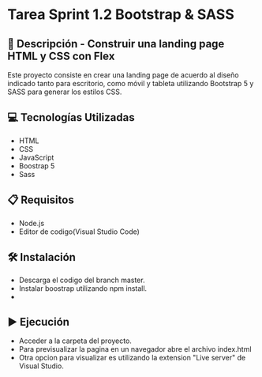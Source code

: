 # Tarea Sprint 1.2 Bootstrap & SASS
## 📄 Descripción - Construir una landing page HTML y CSS con Flex
Este proyecto consiste en crear una landing page de acuerdo al diseño indicado tanto para escritorio, como móvil y tableta utilizando 
Bootstrap 5 y SASS para generar los estilos CSS. 

## 💻 Tecnologías Utilizadas
* HTML
* CSS
* JavaScript
* Boostrap 5
* Sass

## 📋 Requisitos
* Node.js 
* Editor de codigo(Visual Studio Code)

## 🛠️ Instalación
* Descarga el codigo del branch master.
* Instalar boostrap utilizando npm install.
* 

## ▶️ Ejecución
* Acceder a la carpeta del proyecto.
* Para previsualizar la pagina en un navegador abre el archivo index.html
* Otra opcion para visualizar es utilizando la extension "Live server" de Visual Studio.